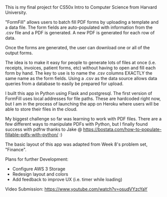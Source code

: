 This is my final project for CS50x Intro to Computer Science from Harvard University. 

"FormFill" allows users to batch fill PDF forms by uploading a template and a data file. The form fields are auto-populated with information from the .csv file and a PDF is generated. A new PDF is generated for each row of data. 

Once the forms are generated, the user can download one or all of the output forms. 

The idea is to make it easy for people to generate lots of files at once (i.e. receipts, invoices, patient forms, etc) without having to open and fill each form by hand. The key to use is to name the .csv columns EXACTLY the same name as the form fields. Using a .csv as the data source allows data queries from a database to easily be prepared for upload.

I built this app in Python using Flask and postgresql. The first version of FormFill uses local addresses for file paths. These are hardcoded right now, but I am in the process of launching the app on Heroku where users will be able to store their files in the cloud.

My biggest challenge so far was learning to work with PDF files. There are a few different ways to manipulate PDFs with Python, but I finally found success with pdfrw thanks to Jake @ https://bostata.com/how-to-populate-fillable-pdfs-with-python/ :)

The basic layout of this app was adapted from Week 8's problem set, "Finance".  

Plans for further Development:
- Configure AWS 3 Storage
- Redesign layout and colors 
- Add feedback to improve UX (i.e. timer while loading)

Video Submission: https://www.youtube.com/watch?v=osudVYzcYaY


